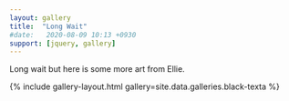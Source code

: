 ```yaml
---
layout: gallery
title:  "Long Wait"
#date:   2020-08-09 10:13 +0930
support: [jquery, gallery]
---
```

Long wait but here is some more art from Ellie.

{% include gallery-layout.html gallery=site.data.galleries.black-texta %}
